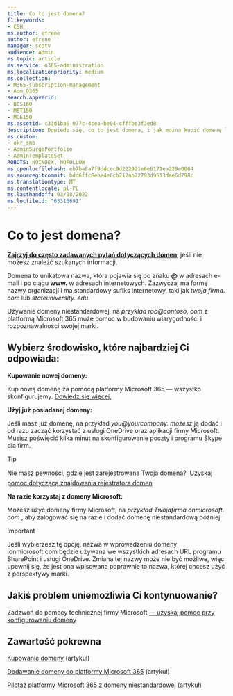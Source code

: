 ```yaml
---
title: Co to jest domena?
f1.keywords:
- CSH
ms.author: efrene
author: efrene
manager: scotv
audience: Admin
ms.topic: article
ms.service: o365-administration
ms.localizationpriority: medium
ms.collection:
- M365-subscription-management
- Adm_O365
search.appverid:
- BCS160
- MET150
- MOE150
ms.assetid: c33d1ba6-077c-4cea-be04-cfffbe3f3ed8
description: Dowiedz się, co to jest domena, i jak można kupić domenę lub rozpocząć pracę z aplikacjami OneDrive i Microsoft przy użyciu domyślnej domeny firmy.
ms.custom:
- okr_smb
- AdminSurgePortfolio
- AdminTemplateSet
ROBOTS: NOINDEX, NOFOLLOW
ms.openlocfilehash: eb7ba8a7f9ddcec9d222921e6e6171ea229e0064
ms.sourcegitcommit: bdd6ffc6ebe4e6cb212ab22793d9513dae6d798c
ms.translationtype: MT
ms.contentlocale: pl-PL
ms.lasthandoff: 03/08/2022
ms.locfileid: "63316691"
---
```

# <a name="what-is-a-domain"></a>Co to jest domena?

 **[Zajrzyj do często zadawanych pytań dotyczących domen](../setup/domains-faq.yml)**, jeśli nie możesz znaleźć szukanych informacji. 
  
Domena to unikatowa nazwa, która pojawia się po znaku **@** w adresach e-mail i po ciągu **www.** w adresach internetowych. Zazwyczaj ma formę nazwy organizacji i ma standardowy sufiks internetowy, taki jak *twoja firma.<span> com* lub *stateuniversity.<span> edu*. 
  
Używanie domeny niestandardowej, na *przykład rob@contoso.<span> com* z platformą Microsoft 365 może pomóc w budowaniu wiarygodności i rozpoznawalności swojej marki. 
  
## <a name="choose-the-experience-thats-best-for-you"></a>Wybierz środowisko, które najbardziej Ci odpowiada:

 **Kupowanie nowej domeny:**
  
Kup nową domenę za pomocą platformy Microsoft 365 — wszystko skonfigurujemy. [Dowiedz się więcej.](buy-a-domain-name.md)
  
 **Użyj już posiadanej domeny:**
  
Jeśli masz już domenę, na przykład  *you@yourcompany.<span> możesz*  ją dodać i od razu zacząć korzystać z usługi OneDrive oraz aplikacji firmy Microsoft. Musisz poświęcić kilka minut na skonfigurowanie poczty i programu Skype dla firm. 
  
> [!TIP]
> Nie masz pewności, gdzie jest zarejestrowana Twoja domena?  [Uzyskaj pomoc dotyczącą znajdowania rejestratora domen](find-your-domain-registrar.md)
  
 **Na razie korzystaj z domeny Microsoft:**
  
Możesz użyć domeny firmy Microsoft, na  *przykład Twojafirma.onmicrosoft.<span> com*  , aby zalogować się na razie i dodać domenę niestandardową później. 
  
> [!IMPORTANT]
> Jeśli wybierzesz tę opcję, nazwa w wprowadzeniu domeny .onmicrosoft.com będzie używana we wszystkich adresach URL programu SharePoint i usługi OneDrive. Zmiana tej nazwy może nie być możliwe, więc upewnij się, że jest ona wpisowana poprawnie to nazwa, której chcesz użyć z perspektywy marki. 
  
## <a name="feeling-stuck"></a>Jakiś problem uniemożliwia Ci kontynuowanie?

Zadzwoń do pomocy technicznej firmy Microsoft [— uzyskaj pomoc przy konfigurowaniu domeny](../../business-video/get-help-support.md)

## <a name="related-content"></a>Zawartość pokrewna

[Kupowanie domeny](buy-a-domain-name.md) (artykuł)

[Dodawanie domeny do platformy Microsoft 365](../setup/add-domain.md) (artykuł)

[Pilotaż platformy Microsoft 365 z domeny niestandardowej](../misc/pilot-microsoft-365-from-my-custom-domain.md) (artykuł)


